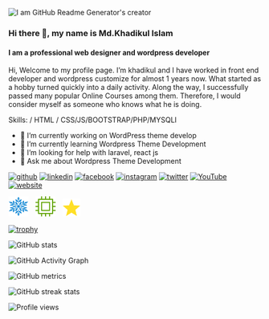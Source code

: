 ![I am GitHub Readme Generator's creator](https://scontent.fdac2-1.fna.fbcdn.net/v/t1.6435-9/240881543_1186695448518682_4542070648152703944_n.jpg?_nc_cat=102&ccb=1-5&_nc_sid=730e14&_nc_eui2=AeE9akcviYuZ_AQA6ylc6VXXAhknBVEihOkCGScFUSKE6eewezXlxp0-j9MBU8mszSzRD3Qd0JVpyBIRfyj0b3Ot&_nc_ohc=05Os7DregHUAX9ySU5D&_nc_ht=scontent.fdac2-1.fna&oh=a829cc9edae0f3ffbdf953e562c14198&oe=6159E3F6)

### Hi there 👋, my name is Md.Khadikul Islam
#### I am a professional web designer and wordpress developer

Hi, Welcome to my profile page. I’m khadikul and I have worked in front end developer and wordpress customize for almost 1 years now. What started as a hobby turned quickly into a daily activity. Along the way, I successfully passed many popular Online Courses among them. Therefore, I would consider myself as someone who knows what he is doing.

Skills: / HTML / CSS/JS/BOOTSTRAP/PHP/MYSQLI

- 🔭 I’m currently working on WordPress theme develop 
- 🌱 I’m currently learning Wordpress Theme Development 
- 🤔 I’m looking for help with laravel, react js 
- 💬 Ask me about Wordpress Theme Development 


[<img src='https://cdn.jsdelivr.net/npm/simple-icons@3.0.1/icons/github.svg' alt='github' height='40'>](https://github.com/khadikul)  [<img src='https://cdn.jsdelivr.net/npm/simple-icons@3.0.1/icons/linkedin.svg' alt='linkedin' height='40'>](https://www.linkedin.com/in/md-khadikul-islam-91b80821b/)  [<img src='https://cdn.jsdelivr.net/npm/simple-icons@3.0.1/icons/facebook.svg' alt='facebook' height='40'>](https://www.facebook.com/100015347142188)  [<img src='https://cdn.jsdelivr.net/npm/simple-icons@3.0.1/icons/instagram.svg' alt='instagram' height='40'>](https://www.instagram.com/mdkhadikul/)  [<img src='https://cdn.jsdelivr.net/npm/simple-icons@3.0.1/icons/twitter.svg' alt='twitter' height='40'>](https://twitter.com/mdkhadikul)  [<img src='https://cdn.jsdelivr.net/npm/simple-icons@3.0.1/icons/youtube.svg' alt='YouTube' height='40'>](https://www.youtube.com/channel/UCyaFzbw2F3AO6aRNtF0nk0Q)  [<img src='https://cdn.jsdelivr.net/npm/simple-icons@3.0.1/icons/icloud.svg' alt='website' height='40'>](www.khadikulislam.xyz)  

<a href='https://archiveprogram.github.com/'><img src='https://raw.githubusercontent.com/acervenky/animated-github-badges/master/assets/acbadge.gif' width='40' height='40'></a> <a href='https://docs.github.com/en/developers'><img src='https://raw.githubusercontent.com/acervenky/animated-github-badges/master/assets/devbadge.gif' width='40' height='40'></a> <a href='https://stars.github.com/'><img src='https://raw.githubusercontent.com/acervenky/animated-github-badges/master/assets/starbadge.gif' width='35' height='35'></a> 

[![trophy](https://github-profile-trophy.vercel.app/?username=khadikul)](https://github.com/ryo-ma/github-profile-trophy)

![GitHub stats](https://github-readme-stats.vercel.app/api?username=khadikul&show_icons=true)  

![GitHub Activity Graph](https://activity-graph.herokuapp.com/graph?username=khadikul)  

![GitHub metrics](https://metrics.lecoq.io/khadikul)  

![GitHub streak stats](https://github-readme-streak-stats.herokuapp.com/?user=khadikul)  

![Profile views](https://gpvc.arturio.dev/khadikul)  
